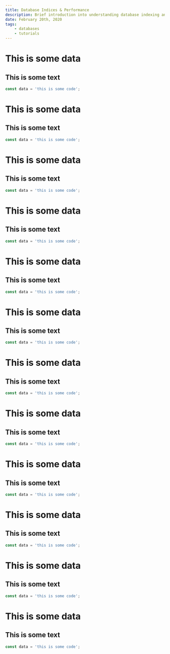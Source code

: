 ```yaml
---
title: Database Indices & Performance
description: Brief introduction into understanding database indexing and performance optimizations
date: February 20th, 2020
tags:
    - databases
    - tutorials
---
```


# This is some data

## This is some text

```javascript
const data = 'this is some code';
```

# This is some data

## This is some text

```javascript
const data = 'this is some code';
```

# This is some data

## This is some text

```javascript
const data = 'this is some code';
```

# This is some data

## This is some text

```javascript
const data = 'this is some code';
```

# This is some data

## This is some text

```javascript
const data = 'this is some code';
```

# This is some data

## This is some text

```javascript
const data = 'this is some code';
```
# This is some data

## This is some text

```javascript
const data = 'this is some code';
```

# This is some data

## This is some text

```javascript
const data = 'this is some code';
```

# This is some data

## This is some text

```javascript
const data = 'this is some code';
```
# This is some data

## This is some text

```javascript
const data = 'this is some code';
```

# This is some data

## This is some text

```javascript
const data = 'this is some code';
```

# This is some data

## This is some text

```javascript
const data = 'this is some code';
```